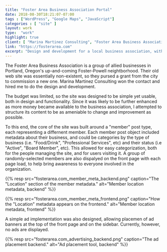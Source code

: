 ```yaml
---
title: "Foster Area Business Association Portal"
date: 2018-08-30T18:21:07-07:00
tags : ["WordPress", "Google Maps", "JavaScript"]
categories : [ "site" ]
layout: work
type:  "work"
highlight: true
client: [ "Marina Martinez Consulting", "Foster Area Business Association" ]
link: "https://fosterarea.com"
excerpt: "Design and development for a local business association, with a particular focus on highlighting and connecting their members."
---
```


The Foster Area Business Association is a group of allied businesses in Portland, Oregon's up-and-coming Foster-Powell neightborhood. Their old web site was essentially non-existent, so they pursed a grant from the city to commission a new one. Marina Martinez Consulting won the contact and hired me to do the design and development.

The budget was limited, so the site was designed to be simple yet usable, both in design and functionality. Since it was likely to be further enhanced as more money became available to the business association, I attempted to structure its content to be as ameniable to change and improvement as possible.

To this end, the core of the site was built around a "member" post type, each representing a differnent member. Each member post object included metadata about their business, and could be categories by the type of business (i.e. "Food/Drink", "Professional Services", etc) and their status (i.e "Active", "Board Member", etc). This allowed for easy categorization, both for the people managing the site, and for users visiting it. A group of randomly-selected members are also dispalyed on the front page with each page load, to help bring awareness to everyone involved in the organization.

{{% resp src="fosterarea.com_member_meta_backend.png" caption="The \"Location\" section of the member metadata." alt="Member location metadata, backend" %}}

{{% resp src="fosterarea.com_member_meta_frontend.png" caption="How the \"Location\" metadata appears on the frontend." alt="Member location metadata, frontend" %}}


A simple ad implementation was also designed, allowing placemen of ad banners at the top of the front page and on the sidebar. Currently, however, no ads are displayed.

{{% resp src="fosterarea.com_advertising_backend.png" caption="The ad placement backend." alt="Ad placement tool, backend" %}}